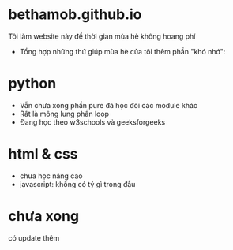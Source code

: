# bethamob.github.io
Tôi làm website này để thời gian mùa hè không hoang phí
- Tổng hợp những thứ giúp mùa hè của tôi thêm phần "khó nhớ":
# python
- Vẫn chưa xong phần pure đã học đòi các module khác
- Rất là mông lung phần loop
- Đang học theo w3schools và geeksforgeeks
# html & css
- chưa học nâng cao
- javascript: không có tý gì trong đầu

# chưa xong
có update thêm
